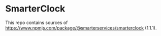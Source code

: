 # SmarterClock

This repo contains sources of https://www.npmjs.com/package/@smarterservices/smarterclock (1.1.1).